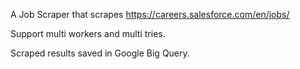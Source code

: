 A Job Scraper that scrapes https://careers.salesforce.com/en/jobs/

Support multi workers and multi tries.

Scraped results saved in Google Big Query.
